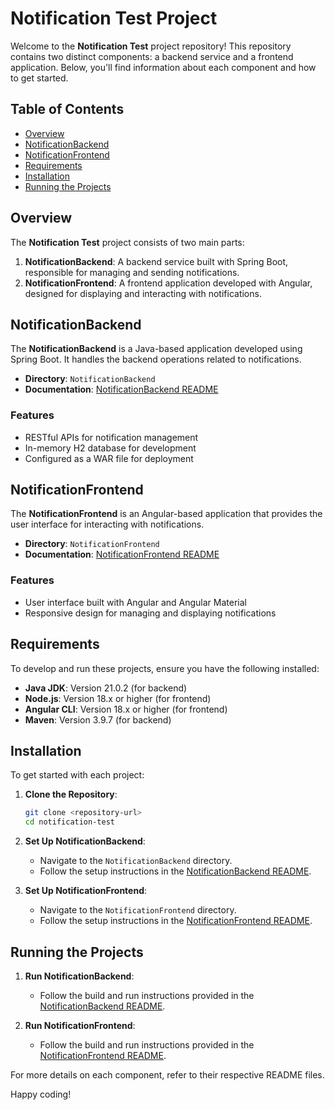 # Notification Test Project

Welcome to the **Notification Test** project repository! This repository contains two distinct components: a backend service and a frontend application. Below, you'll find information about each component and how to get started.

## Table of Contents
- [Overview](#overview)
- [NotificationBackend](#notificationbackend)
- [NotificationFrontend](#notificationfrontend)
- [Requirements](#requirements)
- [Installation](#installation)
- [Running the Projects](#running-the-projects)

## Overview

The **Notification Test** project consists of two main parts:

1. **NotificationBackend**: A backend service built with Spring Boot, responsible for managing and sending notifications.
2. **NotificationFrontend**: A frontend application developed with Angular, designed for displaying and interacting with notifications.

## NotificationBackend

The **NotificationBackend** is a Java-based application developed using Spring Boot. It handles the backend operations related to notifications.

- **Directory**: `NotificationBackend`
- **Documentation**: [NotificationBackend README](./NotificationBackend/README.md)

### Features
- RESTful APIs for notification management
- In-memory H2 database for development
- Configured as a WAR file for deployment

## NotificationFrontend

The **NotificationFrontend** is an Angular-based application that provides the user interface for interacting with notifications.

- **Directory**: `NotificationFrontend`
- **Documentation**: [NotificationFrontend README](./NotificationFrontend/README.md)

### Features
- User interface built with Angular and Angular Material
- Responsive design for managing and displaying notifications

## Requirements

To develop and run these projects, ensure you have the following installed:

- **Java JDK**: Version 21.0.2 (for backend)
- **Node.js**: Version 18.x or higher (for frontend)
- **Angular CLI**: Version 18.x or higher (for frontend)
- **Maven**: Version 3.9.7 (for backend)

## Installation

To get started with each project:

1. **Clone the Repository**:
    ```bash
    git clone <repository-url>
    cd notification-test
    ```

2. **Set Up NotificationBackend**:
    - Navigate to the `NotificationBackend` directory.
    - Follow the setup instructions in the [NotificationBackend README](./NotificationBackend/README.md).

3. **Set Up NotificationFrontend**:
    - Navigate to the `NotificationFrontend` directory.
    - Follow the setup instructions in the [NotificationFrontend README](./NotificationFrontend/README.md).

## Running the Projects

1. **Run NotificationBackend**:
    - Follow the build and run instructions provided in the [NotificationBackend README](./NotificationBackend/README.md).

2. **Run NotificationFrontend**:
    - Follow the build and run instructions provided in the [NotificationFrontend README](./NotificationFrontend/README.md).

For more details on each component, refer to their respective README files.

Happy coding!
